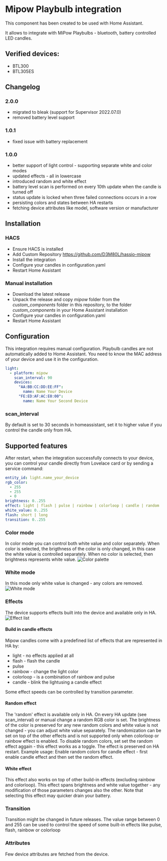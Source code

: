 # Mipow Playbulb integration
This component has been created to be used with Home Assistant.

It allows to integrate with MiPow Playbulbs - bluetooth, battery controlled LED candles.

## Verified devices:
 - BTL300
 - BTL305ES

## Changelog
### 2.0.0
- migrated to bleak (support for Supervisor 2022.07.0)
- removed battery level support

### 1.0.1
- fixed issue with battery replacement

### 1.0.0
- better support of light control - supporting separate white and color modes
- updated effects - all in lowercase
- introduced random and white effect
- battery level scan is performed on every 10th update when the candle is turned off
- status update is locked when three failed connections occurs in a row
- persisting colors and states between HA restarts
- fetching device attributes like model, software version or manufacturer

## Installation

### HACS
 - Ensure HACS is installed
 - Add Custom Repository https://github.com/D3M80L/hassio-mipow
 - Install the integration
 - Configure your candles in configuration.yaml
 - Restart Home Assistant

### Manual installation
 - Download the latest release
 - Unpack the release and copy *mipow* folder from the *custom_components* folder in this repository, to the folder *custom_components* in your Home Assistant installation
 - Configure your candles in configuration.yaml
 - Restart Home Assistant

## Configuration
This integration requires manual configuration.
Playbulb candles are not automatically added to Home Assistant.
You need to know the MAC address of your device and use it in the configuration.

```yaml
light:
  - platform: mipow
    scan_interval: 90
    devices:
      "AA:BB:CC:DD:EE:FF":
        name: Name Your Device
      "FE:ED:AF:AC:E0:00":
        name: Name Your Second Device
```
### scan_interval
By default is set to 30 seconds in homeassistant, set it to higher value if you control the candle only from HA.

## Supported features
After restart, when the integration successfully connects to your device, you can control your candle directly from Lovelace card or by sending a service command:

```yaml
entity_id: light.name_your_device
rgb_color:
  - 255
  - 255
  - 0
brightness: 0..255
effect: light | flash | pulse | rainbow | colorloop | candle | random | white
white_value: 0..255
flash: short | long
transition: 0..255
```

### Color mode
In color mode you can control both white value and color separately.
When color is selected, the brigthness of the color is only changed, in this case the white value is controlled separately.
When no color is selected, then brightness represents white value.
![Color palette](doc/color_palette.png "Example color palette")

### White mode
In this mode only white value is changed - any colors are removed.
![White mode](doc/white_mode.png)

### Effects
The device supports effects built into the device and available only in HA.
![Effect list](doc/effects.png)

#### Build in candle effects
Mipow candles come with a predefined list of effects that are represented in HA by:
- light - no effects applied at all
- flash - flash the candle
- pulse
- rainbow - change the light color
- colorloop - is a combination of rainbow and pulse
- candle - blink the lightusing a candle effect

Some effect speeds can be controlled by transition parameter.

#### Random effect
The 'random' effect is available only in HA.
On every HA update (see scan_interval) or manual change a random RGB color is set.
The brightness of the color is preserved for any new random colors and white value is not changed - you can adjust white value separately.
The randomization can be set on top of the other effects and is not supported only when colorloop or rainbow effect is enabled.
To disable random colors, set set the random effect aggain - this effect works as a toggle. 
The effect is preserved on HA restart.
Example usage: Enable random colors for candle effect - first enable candle effect and then set the random effect.

#### White effect
This effect also works on top of other build-in effects (excluding rainbow and colorloop).
This effect spans brightness and white value together - any modification of those parameters changes also the other. Note that selecting this effect may quicker drain your battery.

### Transition
Transition might be changed in future releases.
The value range between 0 and 255 can be used to control the speed of some built-in effects like pulse, flash, rainbow or colorloop

### Attributes
Few device attributes are fetched from the device.
